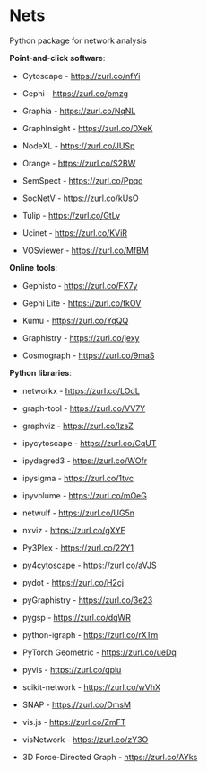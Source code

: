 # Nets

Python package for network analysis


𝐏𝐨𝐢𝐧𝐭-𝐚𝐧𝐝-𝐜𝐥𝐢𝐜𝐤 𝐬𝐨𝐟𝐭𝐰𝐚𝐫𝐞: 

- Cytoscape - https://zurl.co/nfYi

- Gephi - https://zurl.co/pmzg

- Graphia - https://zurl.co/NqNL

- GraphInsight - https://zurl.co/0XeK

- NodeXL - https://zurl.co/JUSp

- Orange - https://zurl.co/S2BW

- SemSpect - https://zurl.co/Ppqd

- SocNetV - https://zurl.co/kUsO

- Tulip - https://zurl.co/GtLy

- Ucinet - https://zurl.co/KViR

- VOSviewer - https://zurl.co/MfBM



𝐎𝐧𝐥𝐢𝐧𝐞 𝐭𝐨𝐨𝐥𝐬: 

- Gephisto - https://zurl.co/FX7y

- Gephi Lite - https://zurl.co/tkOV 

- Kumu - https://zurl.co/YqQQ

- Graphistry - https://zurl.co/jexy

- Cosmograph - https://zurl.co/9maS



𝐏𝐲𝐭𝐡𝐨𝐧 𝐥𝐢𝐛𝐫𝐚𝐫𝐢𝐞𝐬: 

- networkx - https://zurl.co/LOdL

- graph-tool - https://zurl.co/VV7Y

- graphviz - https://zurl.co/IzsZ

- ipycytoscape - https://zurl.co/CqUT

- ipydagred3 - https://zurl.co/WOfr

- ipysigma - https://zurl.co/1tvc

- ipyvolume - https://zurl.co/mOeG

- netwulf - https://zurl.co/UG5n

- nxviz - https://zurl.co/gXYE

- Py3Plex - https://zurl.co/22Y1

- py4cytoscape - https://zurl.co/aVJS

- pydot - https://zurl.co/H2cj

- pyGraphistry - https://zurl.co/3e23

- pygsp - https://zurl.co/dqWR

- python-igraph - https://zurl.co/rXTm

- PyTorch Geometric - https://zurl.co/ueDq

- pyvis - https://zurl.co/qplu

- scikit-network - https://zurl.co/wVhX

- SNAP - https://zurl.co/DmsM

- vis.js - https://zurl.co/ZmFT

- visNetwork - https://zurl.co/zY3O 

- 3D Force-Directed Graph - https://zurl.co/AYks 

